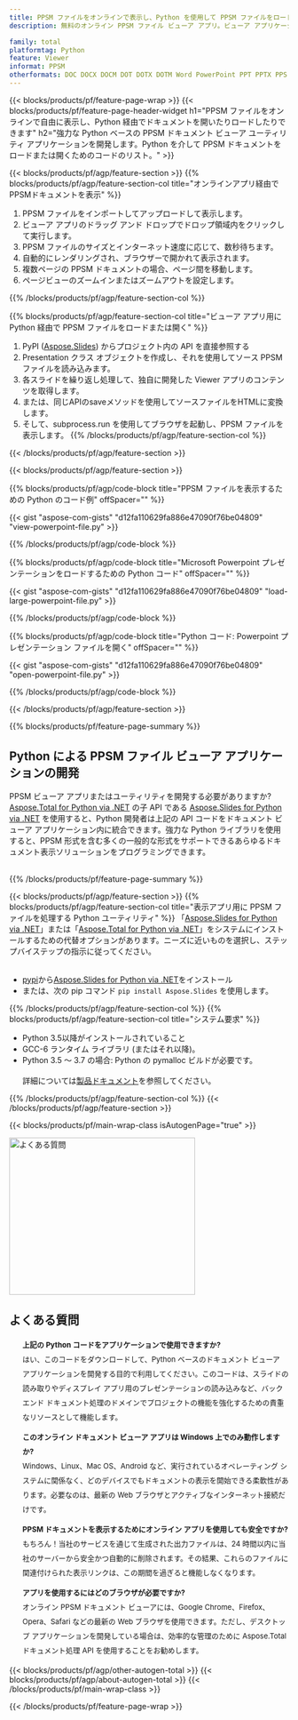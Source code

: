 ```yaml
---
title: PPSM ファイルをオンラインで表示し、Python を使用して PPSM ファイルをロードまたは開く
description: 無料のオンライン PPSM ファイル ビューア アプリ。ビューア アプリケーション用の PPSM ファイルをロードして開くための Python API コード。

family: total
platformtag: Python
feature: Viewer
informat: PPSM
otherformats: DOC DOCX DOCM DOT DOTX DOTM Word PowerPoint PPT PPTX PPS PPSX PPSM PPTM POTX POTM Excel XLS XLSX XLSM XLSB XLTX XLTM PDF Image BMP GIF JPG JPEG PNG SVG TIF TIFF
---
```

{{< blocks/products/pf/feature-page-wrap >}}
{{< blocks/products/pf/feature-page-header-widget h1="PPSM ファイルをオンラインで自由に表示し、Python 経由でドキュメントを開いたりロードしたりできます" h2="強力な Python ベースの PPSM ドキュメント ビューア ユーティリティ アプリケーションを開発します。Python を介して PPSM ドキュメントをロードまたは開くためのコードのリスト。" >}}




{{< blocks/products/pf/agp/feature-section >}}
{{% blocks/products/pf/agp/feature-section-col title="オンラインアプリ経由でPPSMドキュメントを表示" %}}

1. PPSM ファイルをインポートしてアップロードして表示します。
1. ビューア アプリのドラッグ アンド ドロップでドロップ領域内をクリックして実行します。
1. PPSM ファイルのサイズとインターネット速度に応じて、数秒待ちます。
1. 自動的にレンダリングされ、ブラウザーで開かれて表示されます。
1. 複数ページの PPSM ドキュメントの場合、ページ間を移動します。
1. ページビューのズームインまたはズームアウトを設定します。

{{% /blocks/products/pf/agp/feature-section-col %}}

{{% blocks/products/pf/agp/feature-section-col title="ビューア アプリ用に Python 経由で PPSM ファイルをロードまたは開く" %}}

1. PyPI ([Aspose.Slides](https://pypi.org/project/Aspose.Slides/)) からプロジェクト内の API を直接参照する
1. Presentation クラス オブジェクトを作成し、それを使用してソース PPSM ファイルを読み込みます。
1. 各スライドを繰り返し処理して、独自に開発した Viewer アプリのコンテンツを取得します。
1. または、同じAPIのsaveメソッドを使用してソースファイルをHTMLに変換します。
1. そして、subprocess.run を使用してブラウザを起動し、PPSM ファイルを表示します。
{{% /blocks/products/pf/agp/feature-section-col %}}

{{< /blocks/products/pf/agp/feature-section >}}


{{< blocks/products/pf/agp/feature-section >}}

{{% blocks/products/pf/agp/code-block title="PPSM ファイルを表示するための Python のコード例" offSpacer="" %}}

{{< gist "aspose-com-gists" "d12fa110629fa886e47090f76be04809" "view-powerpoint-file.py" >}}

{{% /blocks/products/pf/agp/code-block %}}

{{% blocks/products/pf/agp/code-block title="Microsoft Powerpoint プレゼンテーションをロードするための Python コード" offSpacer="" %}}

{{< gist "aspose-com-gists" "d12fa110629fa886e47090f76be04809" "load-large-powerpoint-file.py" >}}

{{% /blocks/products/pf/agp/code-block %}}

{{% blocks/products/pf/agp/code-block title="Python コード: Powerpoint プレゼンテーション ファイルを開く" offSpacer="" %}}

{{< gist "aspose-com-gists" "d12fa110629fa886e47090f76be04809" "open-powerpoint-file.py" >}}

{{% /blocks/products/pf/agp/code-block %}}

{{< /blocks/products/pf/agp/feature-section >}}

{{% blocks/products/pf/feature-page-summary %}}


<h2>Python による PPSM ファイル ビューア アプリケーションの開発</h2>

PPSM ビューア アプリまたはユーティリティを開発する必要がありますか?[Aspose.Total for Python via .NET](https://products.aspose.com/total/python-net/) の子 API である [Aspose.Slides for Python via .NET](https://products.aspose.com/slides/python-net/) を使用すると、Python 開発者は上記の API コードをドキュメント ビューア アプリケーション内に統合できます。強力な Python ライブラリを使用すると、PPSM 形式を含む多くの一般的な形式をサポートできるあらゆるドキュメント表示ソリューションをプログラミングできます。<br /><br />

{{% /blocks/products/pf/feature-page-summary %}}

{{< blocks/products/pf/agp/feature-section >}}
{{% blocks/products/pf/agp/feature-section-col title="表示アプリ用に PPSM ファイルを処理する Python ユーティリティ" %}}
「[Aspose.Slides for Python via .NET](https://products.aspose.com/slides/python-net/)」または「[Aspose.Total for Python via .NET](https://products.aspose.com/total/python-net/)」をシステムにインストールするための代替オプションがあります。ニーズに近いものを選択し、ステップバイステップの指示に従ってください。<br /><br />

- [pypi](https://pypi.org/project/Aspose.Slides/)から[Aspose.Slides for Python via .NET](https://products.aspose.com/slides/python-net/)をインストール
- または、次の pip コマンド ``pip install Aspose.Slides`` を使用します。

{{% /blocks/products/pf/agp/feature-section-col %}}
{{% blocks/products/pf/agp/feature-section-col title="システム要求" %}}

- Python 3.5以降がインストールされていること
- GCC-6 ランタイム ライブラリ (またはそれ以降)。
- Python 3.5 ～ 3.7 の場合: Python の pymalloc ビルドが必要です。
<br /><br />
詳細については[製品ドキュメント](https://docs.aspose.com/slides/python-net/system-requirements/)を参照してください。

{{% /blocks/products/pf/agp/feature-section-col %}}
{{< /blocks/products/pf/agp/feature-section >}}


{{< blocks/products/pf/main-wrap-class isAutogenPage="true" >}}

<style>.howtolist li{margin-right: 0!important;line-height: 26px;position: relative;margin-bottom: 10px;font-size: 13px;list-style-type: none;}</style>
<div class="col-md-12 tl bg-gray-dark howtolist section">
  <a class="anchor" name="faqpage"></a>
  <div class="container tl dflex" itemscope="" itemtype="https://schema.org/FAQPage">
      <div class="col-md-4 howtosectiongfx">
          <img class="social-panel-hide-on-mobile" src="https://www.groupPPSMs.cloud/templates/brand/images/groupPPSMs/conversion/groupPPSMs_conversion-brand.png" alt="よくある質問" width="335" height="283">
      </div>
      <div class="howtosection col-md-8">
          <div>
              <h2>よくある質問</h2>
              <ul>
                  <li itemscope="" itemprop="mainEntity" itemtype="https://schema.org/Question">
                      <div>
                          <span itemprop="name"><b>上記の Python コードをアプリケーションで使用できますか?</b></span>
                      </div>
                      <div itemscope="" itemprop="acceptedAnswer" itemtype="https://schema.org/Answer">
                          <span itemprop="text">はい、このコードをダウンロードして、Python ベースのドキュメント ビューア アプリケーションを開発する目的で利用してください。このコードは、スライドの読み取りやディスプレイ アプリ用のプレゼンテーションの読み込みなど、バックエンド ドキュメント処理のドメインでプロジェクトの機能を強化するための貴重なリソースとして機能します。</span>
                      </div>
                  </li>
                  <li itemscope="" itemprop="mainEntity" itemtype="https://schema.org/Question">
                      <div>
                          <span itemprop="name"><b>このオンライン ドキュメント ビューア アプリは Windows 上でのみ動作しますか?</b></span>
                      </div>
                      <div itemscope="" itemprop="acceptedAnswer" itemtype="https://schema.org/Answer">
                          <span itemprop="text">Windows、Linux、Mac OS、Android など、実行されているオペレーティング システムに関係なく、どのデバイスでもドキュメントの表示を開始できる柔軟性があります。必要なのは、最新の Web ブラウザとアクティブなインターネット接続だけです。</span>
                      </div>
                  </li>
                  <li itemscope="" itemprop="mainEntity" itemtype="https://schema.org/Question">
                      <div>
                          <span itemprop="name"><b>PPSM ドキュメントを表示するためにオンライン アプリを使用しても安全ですか?</b></span>
                      </div>
                      <div itemscope="" itemprop="acceptedAnswer" itemtype="https://schema.org/Answer">
                          <span itemprop="text">もちろん！当社のサービスを通じて生成された出力ファイルは、24 時間以内に当社のサーバーから安全かつ自動的に削除されます。その結果、これらのファイルに関連付けられた表示リンクは、この期間を過ぎると機能しなくなります。</span>
                      </div>
                  </li>                 
                  <li itemscope="" itemprop="mainEntity" itemtype="https://schema.org/Question">
                      <div>
                          <span itemprop="name"><b>アプリを使用するにはどのブラウザが必要ですか?</b></span>
                      </div>
                      <div itemscope="" itemprop="acceptedAnswer" itemtype="https://schema.org/Answer">
                          <span itemprop="text">オンライン PPSM ドキュメント ビューアには、Google Chrome、Firefox、Opera、Safari などの最新の Web ブラウザを使用できます。ただし、デスクトップ アプリケーションを開発している場合は、効率的な管理のために Aspose.Total ドキュメント処理 API を使用することをお勧めします。</span>
                      </div>
                  </li>
              </ul>
          </div>
      </div>
  </div>

{{< blocks/products/pf/agp/other-autogen-total >}}
{{< blocks/products/pf/agp/about-autogen-total >}}
{{< /blocks/products/pf/main-wrap-class >}}

{{< /blocks/products/pf/feature-page-wrap >}}